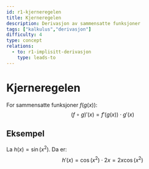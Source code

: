 ```yaml
---
id: r1-kjerneregelen
title: Kjerneregelen
description: Derivasjon av sammensatte funksjoner
tags: ["kalkulus","derivasjon"]
difficulty: 4
type: concept
relations:
  - to: r1-implisitt-derivasjon
    type: leads-to
---
```

# Kjerneregelen

For sammensatte funksjoner $f(g(x))$:
$$(f \circ g)'(x) = f'(g(x)) \cdot g'(x)$$

## Eksempel
La $h(x) = \sin(x^2)$. Da er:
$$h'(x) = \cos(x^2) \cdot 2x = 2x\cos(x^2)$$